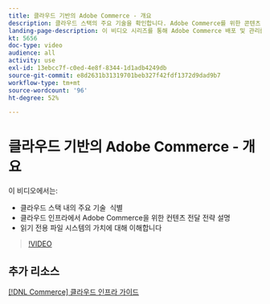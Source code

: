 ```yaml
---
title: 클라우드 기반의 Adobe Commerce - 개요
description: 클라우드 스택의 주요 기술을 확인합니다. Adobe Commerce를 위한 콘텐츠 게재 전략에 대해 자세히 설명합니다. 읽기 전용 파일 시스템의 가치에 대해 이해합니다.
landing-page-description: 이 비디오 시리즈를 통해 Adobe Commerce 배포 및 관리를 위한 클라우드 인프라에 대해 살펴보십시오.
kt: 5656
doc-type: video
audience: all
activity: use
exl-id: 13ebcc7f-c0ed-4e8f-8344-1d1adb4249db
source-git-commit: e8d2631b31319701beb327f42fdf1372d9dad9b7
workflow-type: tm+mt
source-wordcount: '96'
ht-degree: 52%

---
```


# 클라우드 기반의 Adobe Commerce - 개요

이 비디오에서는:

- 클라우드 스택 내의 주요 기술 &#x200B; 식별
- 클라우드 인프라에서 Adobe Commerce을 위한 컨텐츠 전달 전략 설명
- 읽기 전용 파일 시스템의 가치에 대해 이해합니다

>[!VIDEO](https://video.tv.adobe.com/v/35298?quality=12&learn=on)

## 추가 리소스

[[!DNL Commerce] 클라우드 인프라 가이드](https://experienceleague.adobe.com/docs/commerce-cloud-service/user-guide/overview.html)
